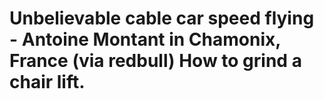 <!--
id: 2397652829
link: http://tumblr.atmos.org/post/2397652829/unbelievable-cable-car-speed-flying-antoine
slug: unbelievable-cable-car-speed-flying-antoine
date: Mon Dec 20 2010 20:50:37 GMT-0800 (PST)
publish: 2010-12-020
tags: 
title: Unbelievable cable car speed flying - Antoine Montant in Chamonix, France (via redbull) How to grind a chair lift.
-->


Unbelievable cable car speed flying - Antoine Montant in Chamonix, France (via redbull) How to grind a chair lift.
==================================================================================================================



